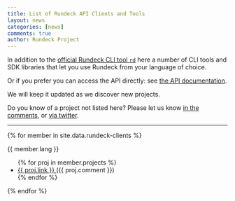 ```yaml
---
title: List of Rundeck API Clients and Tools
layout: news
categories: [news]
comments: true
author: Rundeck Project
---
```


In addition to the [official Rundeck CLI tool `rd`](https://rundeck.github.io/rundeck-cli/)
here a number of CLI tools and SDK libraries that let you use Rundeck from your language of choice.

Or if you prefer you can access the API directly: see [the API documentation](http://rundeck.org/docs/api/).

We will keep it updated as we discover new projects.

Do you know of a project not listed here?
Please let us know [in the comments]({{post.url}}), or [via twitter](https://twitter.com/rundeck).

---

{% for member in site.data.rundeck-clients %}
  <div>
    {{ member.lang }}
    <ul>
    {% for proj in member.projects %}
    <li>
    <a href="{{ proj.link }}">
      {{ proj.link }}
    </a>
    ({{ proj.comment }})
    </li>
{% endfor %}
    </ul>
  </div>
{% endfor %}
